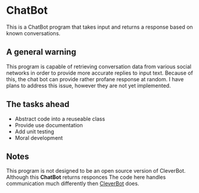# ChatBot

This is a ChatBot program that takes input and returns a response based on known conversations.

## A general warning

This program is capable of retrieving conversation data from various social networks
in order to provide more accurate replies to input text. Because of this,
the chat bot can provide rather profane response at random. I have plans to address
this issue, however they are not yet implemented.

## The tasks ahead

- Abstract code into a reuseable class
- Provide use documentation
- Add unit testing
- Moral development

## Notes

This program is not designed to be an open source version of CleverBot.
Although this **ChatBot** returns responces 
The code here handles communication much differently then [CleverBot](http://www.cleverbot.com) does.
